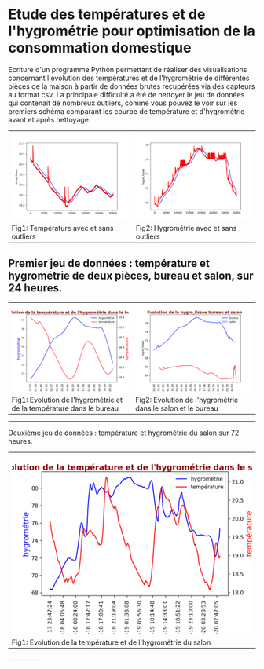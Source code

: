 Etude des températures et de l'hygrométrie pour optimisation de la consommation domestique
==========
Ecriture d'un programme Python permettant de réaliser des visualisations concernant l'évolution des températures et de l'hygrométrie de différentes pièces de la maison à partir de données brutes recupérées via des capteurs au format csv.
La principale difficulté a été de nettoyer le jeu de données qui contenait de nombreux outliers, comme vous pouvez le voir sur les premiers schéma comparant les courbe de température et d'hygrométrie avant et après nettoyage.

<table>
<tr>
<td><img src="2temp.png"     alt="Temp 2 courbes"/></td>
<td><img src="2hygrobureau.png" alt="hygro 2 courbes" /></td>
</tr>
<tr>
<td>Fig1: Température avec et sans outliers </td>
<td>Fig2: Hygrométrie avec et sans outliers </td>
</tr>
</table>


Premier jeu de données : température et hygrométrie de deux pièces, bureau et salon, sur 24 heures.
-------------------

<table>
<tr>
<td><img src="hygroETtempbureau.png"     alt="Evolution hygro et temp bureau"/></td>
<td><img src="hygroBetS.png" alt="Evolution hygro bureau et salon" /></td>
</tr>
<tr>
<td>Fig1: Evolution de l'hygrométrie et de la température dans le bureau </td>
<td>Fig2: Evolution de l'hygrométrie dans le salon et le bureau</td>
</tr>
</table>

-----------
Deuxième jeu de données : température et hygrométrie du salon sur 72 heures.

<table>
<tr>
<td><img src="hygroETtempsalon.png"  alt="Evolution hygro et temp salon"/></td>
</tr>
<tr>
<td>Fig1: Evolution de la température et de l'hygrométrie du salon</td>
</tr>
</table>
-----------
